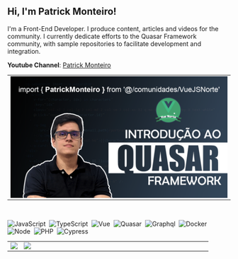 
##  Hi, I'm Patrick Monteiro!

I'm a Front-End Developer. I produce content, articles and videos for the community.
I currently dedicate efforts to the Quasar Framework community, with sample repositories to facilitate development and integration.

**Youtube Channel**: [Patrick Monteiro](https://youtube.com/playlist?list=PLBjvYfV_TvwL7srfoBB0QxP1P-iJ5sQnc)

<center>
  <table>
    <tr>
        <td><img heigth="100% auto;" align="left" src="assets/capa.png"/></td>
    </tr>  
  </table>
</center>  

<br>

![JavaScript](https://img.shields.io/badge/-JavaScript-FEAE32?style=flat&logoColor=fff&logo=javascript)&nbsp;
![TypeScript](https://img.shields.io/badge/-TypeScript-007ACC?style=flat&logoColor=fff&logo=typescript)&nbsp;
![Vue](https://img.shields.io/badge/-Vue.js-41BA82?style=flat&logoColor=fff&logo=vue.js)&nbsp;
![Quasar](https://img.shields.io/badge/-Quasar-1976D1?style=flat&logoColor=fff&logo=quasar)&nbsp;
![Graphql](https://img.shields.io/badge/-Graphql-e10098?style=flat&logoColor=fff&logo=graphql)&nbsp;
![Docker](https://img.shields.io/badge/-Docker-099cec?style=flat&logoColor=fff&logo=docker)&nbsp;
![Node](https://img.shields.io/badge/-Node.js-5B9856?style=flat&logoColor=fff&logo=node.js)&nbsp;
![PHP](https://img.shields.io/badge/-PHP-369?style=flat&logoColor=fff&logo=php)&nbsp;
![Cypress](https://img.shields.io/badge/-Cypress-111111?style=flat&logoColor=fff&logo=cypress)&nbsp;

<center>
  <table>
    <tr>
        <td><img heigth="100% auto;" align="left" src="https://github-readme-stats.vercel.app/api?username=patrickmonteiro&theme=blueberry&include_all_commits=true&count_private=true"/></td>
       <td><img width="410px" align="left" src="https://github-readme-stats.vercel.app/api/top-langs/?username=patrickmonteiro&layout=compact&theme=blueberry" /></td>
    </tr>  
  </table>
</center>  

